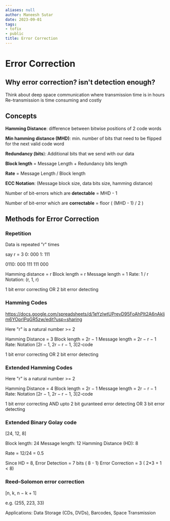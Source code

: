 ```yaml
---
aliases: null
author: Maneesh Sutar
date: 2023-09-01
tags:
- tofix
- public
title: Error Correction
---
```


# Error Correction

## Why error correction? isn't detection enough?

Think about deep space communication where transmission time is in hours
Re-transmission is time consuming and costly

## Concepts

**Hamming Distance**: difference between bitwise positions of 2 code words

**Min hamming distance (MHD)**: min. number of bits that need to be flipped for the next valid code word

**Redundancy (bits**): Additional bits that we send with our data

**Block length** = Message Length + Redundancy bits length

**Rate** = Message Length / Block length

**ECC Notation**: (Message block size, data bits size, hamming distance)

Number of bit-errors which are **detectable** = MHD - 1

Number of bit-error which are **correctable** = floor ( (MHD - 1) / 2 )

## Methods for Error Correction

### Repetition

Data is repeated "r" times

say r = 3
0: 000
1: 111

0110: 000 111 111 000

Hamming distance  = r
Block length = r
Message length = 1
Rate: 1 / r
Notation: (r, 1, r)

1 bit error correcting OR 2 bit error detecting

### Hamming Codes

<https://docs.google.com/spreadsheets/d/1eYzlwtUPrevD95FoAhPIt2A6nAkIjm6YOprlPqGR5zw/edit?usp=sharing>

Here "r" is a natural number >= 2

Hamming Distance = 3
Block length = 2r − 1
Message length = 2r − r − 1
Rate:
Notation \[2r − 1, 2r − r − 1, 3\]2-code

1 bit error correcting OR 2 bit error detecting

### Extended Hamming Codes

Here "r" is a natural number >= 2

Hamming Distance = 4
Block length = 2r − 1
Message length = 2r − r − 1
Rate:
Notation \[2r − 1, 2r − r − 1, 3\]2-code

1 bit error correcting AND upto 2 bit guranteed error detecting
OR 3 bit error detecting

### Extended Binary Golay code

\[24, 12, 8\]

Block length: 24
Message length: 12
Hamming Distance (HD): 8

Rate = 12/24 = 0.5

Since HD = 8,
Error Detection =  7 bits ( 8 - 1)
Error Correction = 3 ( 2\*3 + 1 \< 8)

### Reed–Solomon error correction

\[n, k, n − k + 1\]

e.g. (255, 223, 33)

Applications: Data Storage (CDs, DVDs), Barcodes, Space Transmission
